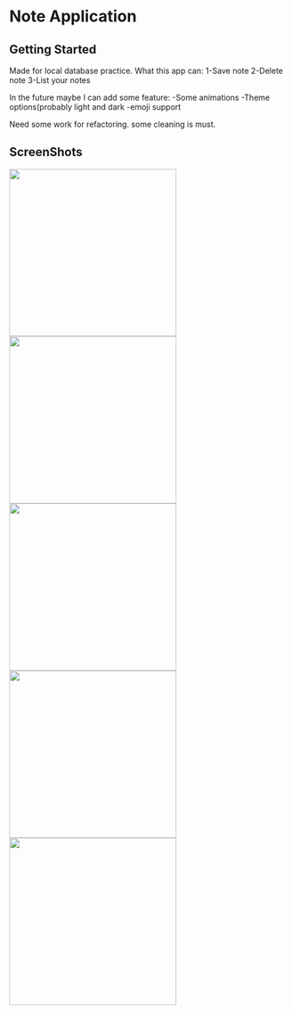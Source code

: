 # Note Application


## Getting Started

Made for local database practice. 
What this app can:
 1-Save note
 2-Delete note
 3-List your notes

In the future maybe I can add some feature:
 -Some animations
 -Theme options(probably light and dark
 -emoji support
 
 Need some work for refactoring. some cleaning is must.

## ScreenShots


<img src="https://user-images.githubusercontent.com/44341663/150608985-d2366dd2-20b6-4087-a473-0d32323a4279.png" width = 300> <img src="https://user-images.githubusercontent.com/44341663/150609118-84e808c2-f3fb-422c-86e9-bd2a6a15ea28.png" width = 300> <img src="https://user-images.githubusercontent.com/44341663/150609135-3cb53fd4-7928-4c81-addd-cd5cdbf64702.png" width = 300> <img src="https://user-images.githubusercontent.com/44341663/150609169-2b47dc3c-cfe2-4575-817f-2dc47896baca.png" width = 300> <img src="https://user-images.githubusercontent.com/44341663/150609197-47b14f35-0527-45a5-a79e-1e62cf489c90.png" width = 300>

